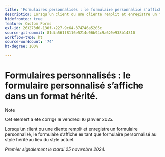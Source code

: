 ```yaml
---
title: 'Formulaires personnalisés : le formulaire personnalisé s’affiche dans un format hérité.'
description: Lorsqu’un client ou une cliente remplit et enregistre un formulaire personnalisé, le formulaire s’affiche en tant que formulaire personnalisé au style hérité au lieu du style actuel.
hidefromtoc: true
feature: Custom Forms
exl-id: 263273d0-130f-4227-9c64-374746a5205c
source-git-commit: 81dba561f8116e5214d06b94c9a620e938b14310
workflow-type: ht
source-wordcount: '74'
ht-degree: 100%

---
```


# Formulaires personnalisés : le formulaire personnalisé s’affiche dans un format hérité.

>[!NOTE]
>
>Cet élément a été corrigé le vendredi 16 janvier 2025.

Lorsqu’un client ou une cliente remplit et enregistre un formulaire personnalisé, le formulaire s’affiche en tant que formulaire personnalisé au style hérité au lieu du style actuel.

_Premier signalement le mardi 25 novembre 2024._
